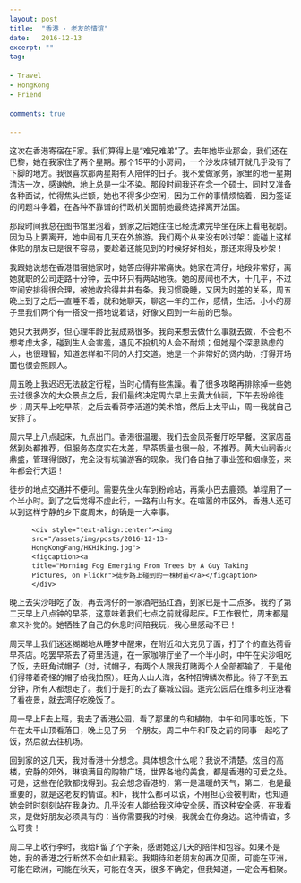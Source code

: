 ```yaml
---
layout: post
title:  "香港 · 老友的情谊"
date:   2016-12-13
excerpt: ""
tag:

- Travel
- HongKong
- Friend

comments: true

---
```




这次在香港寄宿在F家。我们算得上是“难兄难弟”了。去年她毕业那会，我们还在巴黎，她在我家住了两个星期。那个15平的小房间，一个沙发床铺开就几乎没有了下脚的地方。我很喜欢那两星期有人陪伴的日子。我不爱做家务，家里的地一星期清洁一次，感谢她，地上总是一尘不染。那段时间我还在念一个硕士，同时又准备各种面试，忙得焦头烂额，她也不得多少空闲，因为工作的事情烦恼着，因为签证的问题斗争着，在各种不靠谱的行政机关面前她最终选择离开法国。

那段时间我总在图书馆里泡着，到家之后她往往已经洗漱完毕坐在床上看电视剧。因为马上要离开，她中间有几天在外旅游。我们两个从来没有吵过架：能碰上这样体贴的朋友已是很不容易，要趁着还能见到的时候好好相处，那还来得及吵架！

我跟她说想在香港借宿她家时，她答应得非常痛快。她家在湾仔，地段非常好，离她就职的公司走路十分钟，去中环只有两站地铁。她的房间也不大，十几平，不过空间安排得很合理，被她收拾得井井有条。我习惯晚睡，又因为时差的关系，周五晚上到了之后一直睡不着，就和她聊天，聊这一年的工作，感情，生活。小小的房子里我们两个有一搭没一搭地说着话，好像又回到一年前的巴黎。

她只大我两岁，但心理年龄比我成熟很多。我向来想去做什么事就去做，不会也不想考虑太多，碰到生人会害羞，遇见不投机的人会不耐烦；但她是个深思熟虑的人，也很理智，知道怎样和不同的人打交道。她是一个非常好的贤内助，打得开场面也很会照顾人。

周五晚上我迟迟无法敲定行程，当时心情有些焦躁。看了很多攻略再排除掉一些她去过很多次的大众景点之后，我们最终决定周六早上去黄大仙祠，下午去粉岭徒步；周天早上吃早茶，之后去看荷李活道的美术馆，然后上太平山，周一我就自己安排了。

周六早上八点起床，九点出门。香港很温暖。我们去金凤茶餐厅吃早餐。这家店虽然到处都推荐，但服务态度实在太差，早茶质量也很一般，不推荐。黄大仙祠香火鼎盛，管理得很好，完全没有坑骗游客的现象。我们各自抽了事业签和姻缘签，来年都会行大运！

徒步的地点交通并不便利。需要先坐火车到粉岭站，再乘小巴去鹿颈。单程用了一个半小时。到了之后觉得不虚此行，一路有山有水。在喧嚣的市区外，香港人还可以到这样宁静的乡下度周末，的确是一大幸事。

<figure>

	<div style="text-align:center"><img src="/assets/img/posts/2016-12-13-HongKongFang/HKHiking.jpg">
	<figcaption><a 
	title="Morning Fog Emerging From Trees by A Guy Taking Pictures, on Flickr">徒步路上碰到的一株树苗</a></figcaption> </div>
</figure>

晚上去尖沙咀吃了饭，再去湾仔的一家酒吧品红酒，到家已是十二点多。我约了第二天早上八点钟的早茶，这意味着我们七点之前就得起床。F工作很忙，周末都是拿来补觉的。她牺牲了自己的休息时间陪我玩，我心里感动不已！

周天早上我们迷迷糊糊地从睡梦中醒来，在附近和大克见了面，打了个的直达荷香早茶店。吃罢早茶去了荷里活道，在一家咖啡厅坐了一个半小时，中午在尖沙咀吃了饭，去旺角试帽子（对，试帽子，有两个人跟我打赌两个人全部都输了，于是他们得带着奇怪的帽子给我拍照）。旺角人山人海，各种招牌鳞次栉比。待了不到五分钟，所有人都想走了。我们于是打的去了寨城公园。逛完公园后在维多利亚港看了看夜景，就去湾仔吃晚饭了。

周一早上F去上班，我去了香港公园，看了那里的鸟和植物，中午和同事吃饭，下午在太平山顶看落日，晚上见了另一个朋友。周二中午和F及之前的同事一起吃了饭，然后就去往机场。

回到家的这几天，我对香港十分想念。具体想念什么呢？我说不清楚。炫目的高楼，安静的郊外，琳琅满目的购物广场，世界各地的美食，都是香港的可爱之处。可是，这些在伦敦都找得到。我会想念香港的，第一是温暖的天气，第二，也是最重要的，就是这老友的情谊。和F，我什么都可以说，不用担心会被判断，也知道她会时时刻刻站在我身边。几乎没有人能给我这种安全感，而这种安全感，在我看来，是做好朋友必须具有的：当你需要我的时候，我就会在你身边。这种情谊，多么可贵！

周二早上收行李时，我给F留了个字条，感谢她这几天的陪伴和包容。如果不是她，我的香港之行断然不会如此精彩。我期待和老朋友的再次见面，可能在亚洲，可能在欧洲，可能在秋天，可能在冬天，很多不确定，但我知道，一定会再相聚。